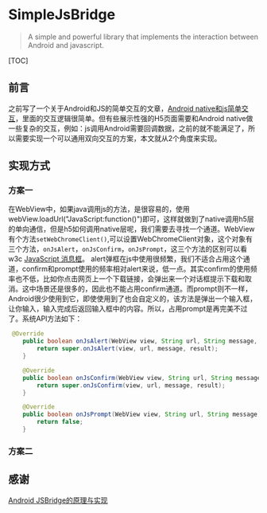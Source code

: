 # SimpleJsBridge

> A simple and powerful library that implements the interaction between Android and javascript.

[TOC]

## 前言

之前写了一个关于Android和JS的简单交互的文章，[Android native和js简单交互](http://nelsonblog.me/2017/02/28/Android-native%E5%92%8Cjs%E7%AE%80%E5%8D%95%E4%BA%A4%E4%BA%92/)，里面的交互逻辑很简单。但有些展示性强的H5页面需要和Android native做一些复杂的交互，例如：js调用Android需要回调数据，之前的就不能满足了，所以需要实现一个可以通用双向交互的方案，本文就从2个角度来实现。

## 实现方式

### 方案一

在WebView中，如果java调用js的方法，是很容易的，使用webView.loadUrl("JavaScript:function()")即可，这样就做到了native调用h5层的单向通信，但是h5如何调用native层呢，我们需要去寻找一个通道。WebView有个方法`setWebChromeClient()`,可以设置WebChromeClient对象，这个对象有三个方法，`onJsAlert`，`onJsConfirm`，`onJsPrompt`，这三个方法的区别可以看w3c [JavaScript 消息框](http://www.w3school.com.cn/js/js_popup.asp)。
alert弹框在js中使用很频繁，我们不适合占用这个通道，confirm和prompt使用的频率相对alert来说，低一点。其实confirm的使用频率也不低，比如你点击网页上一个下载链接，会弹出来一个对话框提示下载和取消。这中场景还是很多的，因此也不能占用confirm通道。而prompt则不一样，Android很少使用到它，即使使用到了也会自定义的，该方法是弹出一个输入框，让你输入，输入完成后返回输入框中的内容。所以，占用prompt是再完美不过了。系统API方法如下：

```java
 @Override
    public boolean onJsAlert(WebView view, String url, String message, JsResult result) {
        return super.onJsAlert(view, url, message, result);
    }

    @Override
    public boolean onJsConfirm(WebView view, String url, String message, JsResult result) {
        return super.onJsConfirm(view, url, message, result);
    }

    @Override
    public boolean onJsPrompt(WebView view, String url, String message, String defaultValue, JsPromptResult result) {
        return false;
    }
```

### 方案二

## 感谢

[ Android JSBridge的原理与实现](http://blog.csdn.net/sbsujjbcy/article/details/50752595)
